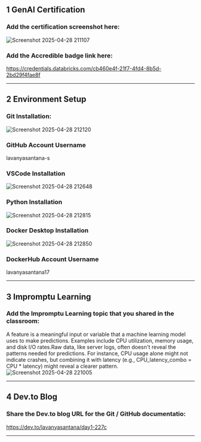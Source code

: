 ## 1 GenAI Certification
### Add the certification screenshot here:
![Screenshot 2025-04-28 211107](https://github.com/user-attachments/assets/c9630f7c-1c03-4aa5-aaac-d66abd456c75)
### Add the Accredible badge link here:
https://credentials.databricks.com/cb460e4f-21f7-4fd4-8b5d-2bd29f4fae8f

-----
## 2 Environment Setup
### Git Installation:
![Screenshot 2025-04-28 212120](https://github.com/user-attachments/assets/5082a489-6d8a-4506-9fd2-48364ddc5822)
### GitHub Account Username
lavanyasantana-s
### VSCode Installation
![Screenshot 2025-04-28 212648](https://github.com/user-attachments/assets/8f505eb0-d344-452b-a479-e4dea2be75d3)
### Python Installation
![Screenshot 2025-04-28 212815](https://github.com/user-attachments/assets/d6b56ef6-f038-49d6-ad7d-92c33c475012)
### Docker Desktop Installation
![Screenshot 2025-04-28 212850](https://github.com/user-attachments/assets/be7dcd67-05dc-4d83-baa6-d3552da387d7)
### DockerHub Account Username
lavanyasantana17

-----
## 3 Impromptu Learning
### Add the Impromptu Learning topic that you shared in the classroom:
A feature is a meaningful input or variable that a machine learning model uses to make predictions. Examples include CPU utilization, memory usage, and disk I/O rates.Raw data, like server logs, often doesn't reveal the patterns needed for predictions. For instance, CPU usage alone might not indicate crashes, but combining it with latency (e.g., CPU_latency_combo = CPU * latency) might reveal a clearer pattern.
![Screenshot 2025-04-28 221005](https://github.com/user-attachments/assets/f980c2f4-cdd8-4817-a04b-124e96ff8085)

-----
## 4 Dev.to Blog
### Share the Dev.to blog URL for the Git / GitHub documentatio:
https://dev.to/lavanyasantana/day1-227c

-----
